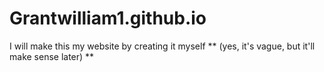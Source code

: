 # Grantwilliam1.github.io


I will make this my website by creating it myself
** (yes, it's vague, but it'll make sense later) **